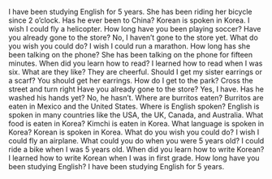 I have been studying English for 5 years.
She has been riding her bicycle since 2 o’clock.
Has he ever been to China?
Korean is spoken in Korea.
I wish I could fly a helicopter.
How long have you been playing soccer?
Have you already gone to the store?
No, I haven’t gone to the store yet.
What do you wish you could do? 
I wish I could run a marathon.
How long has she been talking on the phone? 
She has been talking on the phone for fifteen minutes.
When did you learn how to read? I learned how to read when I was six.
What are they like? They are cheerful.
Should I get my sister earrings or a scarf? 
You should get her earrings.
How do I get to the park? 
Cross the street and turn right
Have you already gone to the store? 
Yes, I have.
Has he washed his hands yet? 
No, he hasn’t.
Where are burritos eaten? 
Burritos are eaten in Mexico and the United States.
Where is English spoken? 
English is spoken in many countries like the USA, the UK, Canada, and Australia.
What food is eaten in Korea? 
Kimchi is eaten in Korea.
What language is spoken in Korea? Korean is spoken in Korea.
What do you wish you could do? 
I wish I could fly an airplane.
What could you do when you were 5 years old? 
I could ride a bike when I was 5 years old.
When did you learn how to write Korean? 
I learned how to write Korean when I was in first grade.
How long have you been studying English? 
I have been studying English for 5 years.